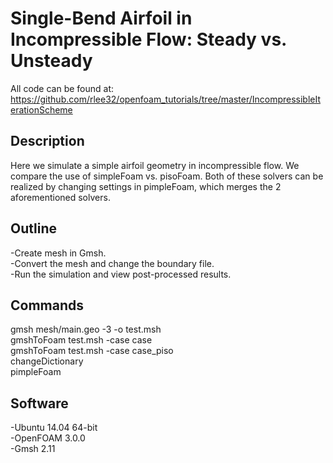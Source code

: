 # Single-Bend Airfoil in Incompressible Flow: Steady vs. Unsteady

All code can be found at:  
https://github.com/rlee32/openfoam_tutorials/tree/master/IncompressibleIterationScheme  

## Description  
Here we simulate a simple airfoil geometry in incompressible flow. We compare the use of simpleFoam vs. pisoFoam. Both of these solvers can be realized by changing settings in pimpleFoam, which merges the 2 aforementioned solvers.  

## Outline  
-Create mesh in Gmsh.  
-Convert the mesh and change the boundary file.  
-Run the simulation and view post-processed results.  

## Commands
gmsh mesh/main.geo -3 -o test.msh  
gmshToFoam test.msh -case case  
gmshToFoam test.msh -case case_piso  
changeDictionary  
pimpleFoam  

## Software
-Ubuntu 14.04 64-bit  
-OpenFOAM 3.0.0  
-Gmsh 2.11  